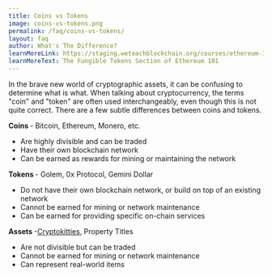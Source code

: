 ```yaml
---
title: Coins vs Tokens
image: coins-vs-tokens.png
permalink: /faq/coins-vs-tokens/
layout: faq
author: What's The Difference?
learnMoreLink: https://staging.weteachblockchain.org/courses/ethereum-101-blockchain-beyond-bitcoin/2/fungible-tokens/
learnMoreText: The Fungible Tokens Section of Ethereum 101
---
```

<span>In the brave new world of cryptographic assets, it can be confusing to determine what is what. When talking about cryptocurrency, the terms "coin" and "token" are often used interchangeably, even though this is not quite correct. There are a few subtle differences between coins and tokens.</span>

<strong>Coins </strong>- Bitcoin, Ethereum, Monero, etc.
<ul>
 	<li>Are highly divisible and can be traded</li>
 	<li>Have their own blockchain network</li>
 	<li>Can be earned as rewards for mining or maintaining the network</li>
</ul>
<strong>Tokens </strong>- Golem, 0x Protocol, Gemini Dollar
<ul>
 	<li>Do not have their own blockchain network, or build on top of an existing network</li>
 	<li>Cannot be earned for mining or network maintenance</li>
 	<li>Can be earned for providing specific on-chain services</li>
</ul>
<strong>Assets </strong>-<a href="https://www.cryptokitties.co/">Cryptokitties</a>, Property Titles
<ul>
 	<li>Are not divisible but can be traded</li>
 	<li>Cannot be earned for mining or network maintenance</li>
 	<li>Can represent real-world items</li>
</ul>

